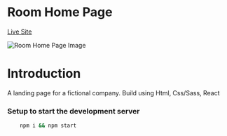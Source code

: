 # Room Home Page

[Live Site](https://room-home-page-jsx.netlify.app/ "Room Home Page")

![Room Home Page Image](https://user-images.githubusercontent.com/59872341/129444226-fc7aece2-8da9-4c41-b040-e6fc89289d29.png)

# Introduction

A landing page for a fictional company. Build using Html, Css/Sass, React

### Setup to start the development server

```bash
    npm i && npm start
```
